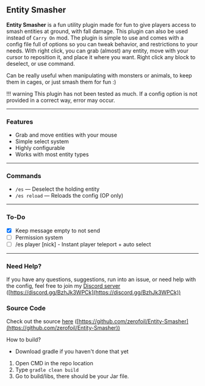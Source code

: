 ## Entity Smasher

**Entity Smasher** is a fun utility plugin made for fun to give players access to smash entities at ground, with fall damage. This plugin can also be used instead of `Carry On` mod. 
The plugin is simple to use and comes with a config file full of options so you can tweak behavior, and restrictions to your needs.
With right click, you can grab (almost) any entity, move with your cursor to reposition it, and place it where you want. Right click any block to deselect, or use command.

Can be really useful when manipulating with monsters or animals, to keep them in cages, or just smash them for fun :)

!!! warning This plugin has not been tested as much. If a config option is not provided in a correct way, error may occur.

---

### Features
- Grab and move entities with your mouse
- Simple select system
- Highly configurable
- Works with most entity types

---

### Commands
- `/es` — Deselect the holding entity
- `/es reload` — Reloads the config (OP only)

---

### To-Do

- [x] Keep message empty to not send
- [ ] Permission system
- [ ] /es player [nick] - Instant player teleport + auto select

---

### Need Help?
If you have any questions, suggestions, run into an issue, or need help with the config, feel free to join my [Discord server](https://discord.gg/BzhJk3WPCk) ([https://discord.gg/BzhJk3WPCk](https://discord.gg/BzhJk3WPCk))

### Source Code
Check out the source [here](https://github.com/zerofoil/Entity-Smasher) ([https://github.com/zerofoil/Entity-Smasher](https://github.com/zerofoil/Entity-Smasher))

How to build?
- Download gradle if you haven't done that yet
1. Open CMD in the repo location
2. Type `gradle clean build`
3. Go to build/libs, there should be your Jar file.
